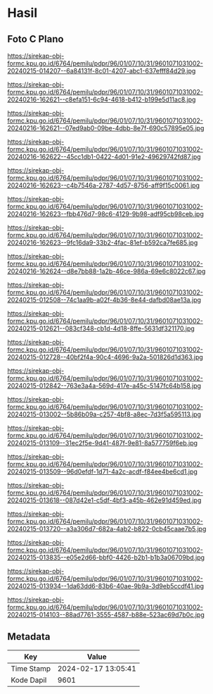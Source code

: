 # Hasil

## Foto C Plano

https://sirekap-obj-formc.kpu.go.id/6764/pemilu/pdpr/96/01/07/10/31/9601071031002-20240215-014207--6a84131f-8c01-4207-abc1-637efff84d29.jpg

https://sirekap-obj-formc.kpu.go.id/6764/pemilu/pdpr/96/01/07/10/31/9601071031002-20240216-162621--c8efa151-6c94-4618-b412-b199e5d11ac8.jpg

https://sirekap-obj-formc.kpu.go.id/6764/pemilu/pdpr/96/01/07/10/31/9601071031002-20240216-162621--07ed9ab0-09be-4dbb-8e7f-690c57895e05.jpg

https://sirekap-obj-formc.kpu.go.id/6764/pemilu/pdpr/96/01/07/10/31/9601071031002-20240216-162622--45cc1db1-0422-4d01-91e2-49629742fd87.jpg

https://sirekap-obj-formc.kpu.go.id/6764/pemilu/pdpr/96/01/07/10/31/9601071031002-20240216-162623--c4b7546a-2787-4d57-8756-aff9f15c0061.jpg

https://sirekap-obj-formc.kpu.go.id/6764/pemilu/pdpr/96/01/07/10/31/9601071031002-20240216-162623--fbb476d7-98c6-4129-9b98-adf95cb98ceb.jpg

https://sirekap-obj-formc.kpu.go.id/6764/pemilu/pdpr/96/01/07/10/31/9601071031002-20240216-162623--9fc16da9-33b2-4fac-81ef-b592ca7fe685.jpg

https://sirekap-obj-formc.kpu.go.id/6764/pemilu/pdpr/96/01/07/10/31/9601071031002-20240216-162624--d8e7bb88-1a2b-46ce-986a-69e6c8022c67.jpg

https://sirekap-obj-formc.kpu.go.id/6764/pemilu/pdpr/96/01/07/10/31/9601071031002-20240215-012508--74c1aa9b-a02f-4b36-8e44-dafbd08ae13a.jpg

https://sirekap-obj-formc.kpu.go.id/6764/pemilu/pdpr/96/01/07/10/31/9601071031002-20240215-012621--083cf348-cb1d-4d18-8ffe-5631df321170.jpg

https://sirekap-obj-formc.kpu.go.id/6764/pemilu/pdpr/96/01/07/10/31/9601071031002-20240215-012728--40bf2f4a-90c4-4696-9a2a-501826d1d363.jpg

https://sirekap-obj-formc.kpu.go.id/6764/pemilu/pdpr/96/01/07/10/31/9601071031002-20240215-012842--763e3a4a-569d-417e-a45c-5147fc64b158.jpg

https://sirekap-obj-formc.kpu.go.id/6764/pemilu/pdpr/96/01/07/10/31/9601071031002-20240215-013002--5b86b09a-c257-4bf8-a8ec-7d3f5a595113.jpg

https://sirekap-obj-formc.kpu.go.id/6764/pemilu/pdpr/96/01/07/10/31/9601071031002-20240215-013109--31ec2f5e-9d41-487f-9e81-8a577759f6eb.jpg

https://sirekap-obj-formc.kpu.go.id/6764/pemilu/pdpr/96/01/07/10/31/9601071031002-20240215-013509--96d0efdf-1d71-4a2c-acdf-f84ee4be6cd1.jpg

https://sirekap-obj-formc.kpu.go.id/6764/pemilu/pdpr/96/01/07/10/31/9601071031002-20240215-013618--087d42e1-c5df-4bf3-a45b-462e91d459ed.jpg

https://sirekap-obj-formc.kpu.go.id/6764/pemilu/pdpr/96/01/07/10/31/9601071031002-20240215-013720--a3a306d7-682a-4ab2-b822-0cb45caae7b5.jpg

https://sirekap-obj-formc.kpu.go.id/6764/pemilu/pdpr/96/01/07/10/31/9601071031002-20240215-013835--e05e2d66-bbf0-4426-b2b1-b1b3a06709bd.jpg

https://sirekap-obj-formc.kpu.go.id/6764/pemilu/pdpr/96/01/07/10/31/9601071031002-20240215-013934--1da63dd6-83b6-40ae-9b9a-3d9eb5ccdf41.jpg

https://sirekap-obj-formc.kpu.go.id/6764/pemilu/pdpr/96/01/07/10/31/9601071031002-20240215-014103--88ad7761-3555-4587-b88e-523ac69d7b0c.jpg


## Metadata

| Key        | Value               |
| ---------- | ------------------- |
| Time Stamp | 2024-02-17 13:05:41 |
| Kode Dapil | 9601                |



